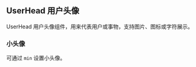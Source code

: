 <div class="demo-header">
<p class="overviewicon">
  <span class="wapi-form-user"/>
</p>

## UserHead 用户头像

<nova-uxlink widget-name="UserHead"></nova-uxlink>

UserHead 用户头像组件，用来代表用户或事物，支持图片、图标或字符展示。
</div>

### 小头像

可通过 `min` 设置小头像。

<nova-demo-view link="user-head/min-user-head"></nova-demo-view>

<br>
